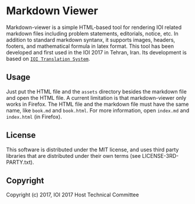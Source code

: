 Markdown Viewer
======================

Markdown-viewer is a simple HTML-based tool for rendering IOI related markdown files including problem statements, editorials, notice, etc.
In addition to standard markdown syntanx, it supports images, headers, footers, and mathematical formula in latex format.
This tool has been developed and first used in the IOI 2017 in Tehran, Iran.
Its development is based on [`IOI Translation System`](https://github.com/ioi-2017/translation).


Usage
------------

Just put the HTML file and the `assets` directory besides the markdown file and open the HTML file.
A current limitation is that markdown-viewer only works in Firefox.
The HTML file and the markdown file must have the same name, like `book.md` and `book.html`.
For more information, open `index.md` and `index.html` (in Firefox).



License
-------
This software is distributed under the MIT license,
and uses third party libraries that are distributed under their own terms
(see LICENSE-3RD-PARTY.txt).

Copyright
---------
Copyright (c) 2017, IOI 2017 Host Technical Committee

